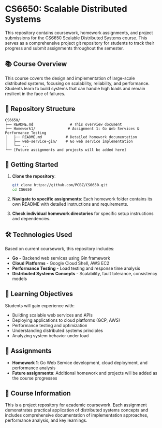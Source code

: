 # CS6650: Scalable Distributed Systems

This repository contains coursework, homework assignments, and project submissions for the CS6650 Scalable Distributed Systems course. This serves as a comprehensive project git repository for students to track their progress and submit assignments throughout the semester.

## 📚 Course Overview

This course covers the design and implementation of large-scale distributed systems, focusing on scalability, reliability, and performance. Students learn to build systems that can handle high loads and remain resilient in the face of failures.

## 📁 Repository Structure

```
CS6650/
├── README.md                 # This overview document
├── Homework1/               # Assignment 1: Go Web Services & Performance Testing
│   ├── README.md           # Detailed homework documentation
│   ├── web-service-gin/    # Go web service implementation
│   └── ...
└── [Future assignments and projects will be added here]
```

## 🚀 Getting Started

1. **Clone the repository**:
   ```bash
   git clone https://github.com/PCBZ/CS6650.git
   cd CS6650
   ```

2. **Navigate to specific assignments**:
   Each homework folder contains its own README with detailed instructions and requirements.

3. **Check individual homework directories** for specific setup instructions and dependencies.

## 🛠️ Technologies Used

Based on current coursework, this repository includes:
- **Go** - Backend web services using Gin framework
- **Cloud Platforms** - Google Cloud Shell, AWS EC2
- **Performance Testing** - Load testing and response time analysis
- **Distributed Systems Concepts** - Scalability, fault tolerance, consistency models

## 📖 Learning Objectives

Students will gain experience with:
- Building scalable web services and APIs
- Deploying applications to cloud platforms (GCP, AWS)
- Performance testing and optimization
- Understanding distributed systems principles
- Analyzing system behavior under load

## 📝 Assignments

- **Homework 1**: Go Web Service development, cloud deployment, and performance analysis
- **Future assignments**: Additional homework and projects will be added as the course progresses

## 📄 Course Information

This is a project repository for academic coursework. Each assignment demonstrates practical application of distributed systems concepts and includes comprehensive documentation of implementation approaches, performance analysis, and key learnings.
